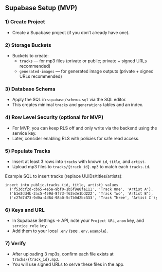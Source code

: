 ## Supabase Setup (MVP)

### 1) Create Project
- Create a Supabase project (if you don’t already have one).

### 2) Storage Buckets
- Buckets to create:
  - `tracks` — for mp3 files (private or public; private + signed URLs recommended)
  - `generated-images` — for generated image outputs (private + signed URLs recommended)

### 3) Database Schema
- Apply the SQL in `supabase/schema.sql` via the SQL editor.
- This creates minimal `tracks` and `generations` tables and an index.

### 4) Row Level Security (optional for MVP)
- For MVP, you can keep RLS off and only write via the backend using the service key.
- Later, consider enabling RLS with policies for safe read access.

### 5) Populate Tracks
- Insert at least 3 rows into `tracks` with known `id`, `title`, and `artist`.
- Upload mp3 files to `tracks/{track_id}.mp3` to match each `tracks.id`.

Example SQL to insert tracks (replace UUIDs/titles/artists):
```
insert into public.tracks (id, title, artist) values
  ('f53dcf2d-cb65-4e5a-9bf0-1b5f9e8fa111', 'Track One', 'Artist A'),
  ('b1e2dd4b-3ac5-459d-8f73-f62e3e1bd222', 'Track Two', 'Artist B'),
  ('c27d7d73-9d0a-4d84-98a0-5c7b0d2bc333', 'Track Three', 'Artist C');
```

### 6) Keys and URL
- In Supabase Settings → API, note your `Project URL`, `anon` key, and `service_role` key.
- Add them to your local `.env` (see `.env.example`).

### 7) Verify
- After uploading 3 mp3s, confirm each file exists at `tracks/{track_id}.mp3`.
- You will use signed URLs to serve these files in the app.
